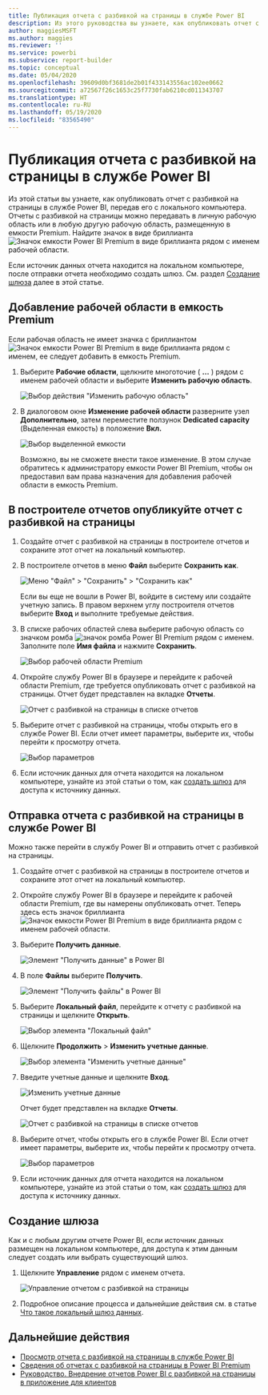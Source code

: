 ```yaml
---
title: Публикация отчета с разбивкой на страницы в службе Power BI
description: Из этого руководства вы узнаете, как опубликовать отчет с разбивкой на страницы в службе Power BI, передав его с локального компьютера.
author: maggiesMSFT
ms.author: maggies
ms.reviewer: ''
ms.service: powerbi
ms.subservice: report-builder
ms.topic: conceptual
ms.date: 05/04/2020
ms.openlocfilehash: 39609d0bf3681de2b01f433143556ac102ee0662
ms.sourcegitcommit: a72567f26c1653c25f7730fab6210cd011343707
ms.translationtype: HT
ms.contentlocale: ru-RU
ms.lasthandoff: 05/19/2020
ms.locfileid: "83565490"
---
```

# <a name="publish-a-paginated-report-to-the-power-bi-service"></a>Публикация отчета с разбивкой на страницы в службе Power BI

Из этой статьи вы узнаете, как опубликовать отчет с разбивкой на страницы в службе Power BI, передав его с локального компьютера. Отчеты с разбивкой на страницы можно передавать в личную рабочую область или в любую другую рабочую область, размещенную в емкости Premium. Найдите значок в виде бриллианта ![Значок емкости Power BI Premium в виде бриллианта](media/paginated-reports-save-to-power-bi-service/premium-diamond.png) рядом с именем рабочей области. 

Если источник данных отчета находится на локальном компьютере, после отправки отчета необходимо создать шлюз. См. раздел [Создание шлюза](#create-a-gateway) далее в этой статье.

## <a name="add-a-workspace-to-a-premium-capacity"></a>Добавление рабочей области в емкость Premium

Если рабочая область не имеет значка с бриллиантом ![Значок емкости Power BI Premium в виде бриллианта](media/paginated-reports-save-to-power-bi-service/premium-diamond.png) рядом с именем, ее следует добавить в емкость Premium. 

1. Выберите **Рабочие области**, щелкните многоточие ( **...** ) рядом с именем рабочей области и выберите **Изменить рабочую область**.

    ![Выбор действия "Изменить рабочую область"](media/paginated-reports-save-to-power-bi-service/power-bi-paginated-edit-workspace.png)

1. В диалоговом окне **Изменение рабочей области** разверните узел **Дополнительно**, затем переместите ползунок **Dedicated capacity** (Выделенная емкость) в положение **Вкл.**

    ![Выбор выделенной емкости](media/paginated-reports-save-to-power-bi-service/power-bi-paginated-edit-workspace-dialog.png)

   Возможно, вы не сможете внести такое изменение. В этом случае обратитесь к администратору емкости Power BI Premium, чтобы он предоставил вам права назначения для добавления рабочей области в емкость Premium.

## <a name="from-report-builder-publish-a-paginated-report"></a>В построителе отчетов опубликуйте отчет с разбивкой на страницы

1. Создайте отчет с разбивкой на страницы в построителе отчетов и сохраните этот отчет на локальный компьютер.

1. В построителе отчетов в меню **Файл** выберите **Сохранить как**.

    ![Меню "Файл" > "Сохранить" > "Сохранить как"](media/paginated-reports-save-to-power-bi-service/power-bi-paginated-save-as.png)

    Если вы еще не вошли в Power BI, войдите в систему или создайте учетную запись. В правом верхнем углу построителя отчетов выберите **Вход** и выполните требуемые действия.

2. В списке рабочих областей слева выберите рабочую область со значком ромба ![значок ромба Power BI Premium](media/paginated-reports-save-to-power-bi-service/premium-diamond.png) рядом с именем. Заполните поле **Имя файла** и нажмите **Сохранить**. 

    ![Выбор рабочей области Premium](media/paginated-reports-save-to-power-bi-service/power-bi-paginated-select-workspace.png)

4. Откройте службу Power BI в браузере и перейдите к рабочей области Premium, где требуется опубликовать отчет с разбивкой на страницы. Отчет будет представлен на вкладке **Отчеты**.

    ![Отчет с разбивкой на страницы в списке отчетов](media/paginated-reports-save-to-power-bi-service/power-bi-paginated-wwi-report.png)

5. Выберите отчет с разбивкой на страницы, чтобы открыть его в службе Power BI. Если отчет имеет параметры, выберите их, чтобы перейти к просмотру отчета.

    ![Выбор параметров](media/paginated-reports-save-to-power-bi-service/power-bi-paginated-select-parameters.png)

6. Если источник данных для отчета находится на локальном компьютере, узнайте из этой статьи о том, как [создать шлюз](#create-a-gateway) для доступа к источнику данных.

## <a name="from-the-power-bi-service-upload-a-paginated-report"></a>Отправка отчета с разбивкой на страницы в службе Power BI

Можно также перейти в службу Power BI и отправить отчет с разбивкой на страницы.

1. Создайте отчет с разбивкой на страницы в построителе отчетов и сохраните этот отчет на локальный компьютер.

1. Откройте службу Power BI в браузере и перейдите к рабочей области Premium, где вы намерены опубликовать отчет. Теперь здесь есть значок бриллианта ![Значок емкости Power BI Premium в виде бриллианта](media/paginated-reports-save-to-power-bi-service/premium-diamond.png) рядом с именем рабочей области. 

1. Выберите **Получить данные**.

    ![Элемент "Получить данные" в Power BI](media/paginated-reports-save-to-power-bi-service/power-bi-paginated-get-data.png)

1. В поле **Файлы** выберите **Получить**.

    ![Элемент "Получить файлы" в Power BI](media/paginated-reports-save-to-power-bi-service/power-bi-paginated-files-get.png)

1. Выберите **Локальный файл**, перейдите к отчету с разбивкой на страницы и щелкните **Открыть**.

    ![Выбор элемента "Локальный файл"](media/paginated-reports-save-to-power-bi-service/power-bi-paginated-local-file.png)

1. Щелкните **Продолжить** > **Изменить учетные данные**.

    ![Выбор элемента "Изменить учетные данные"](media/paginated-reports-save-to-power-bi-service/power-bi-paginated-select-edit-credentials.png)

1. Введите учетные данные и щелкните **Вход**.

    ![Изменить учетные данные](media/paginated-reports-save-to-power-bi-service/power-bi-paginated-credentials.png)

   Отчет будет представлен на вкладке **Отчеты**.

    ![Отчет с разбивкой на страницы в списке отчетов](media/paginated-reports-save-to-power-bi-service/power-bi-paginated-wwi-report.png)

1. Выберите отчет, чтобы открыть его в службе Power BI. Если отчет имеет параметры, выберите их, чтобы перейти к просмотру отчета.
 
    ![Выбор параметров](media/paginated-reports-save-to-power-bi-service/power-bi-paginated-select-parameters.png)

6. Если источник данных для отчета находится на локальном компьютере, узнайте из этой статьи о том, как [создать шлюз](#create-a-gateway) для доступа к источнику данных.

## <a name="create-a-gateway"></a>Создание шлюза

Как и с любым другим отчете Power BI, если источник данных размещен на локальном компьютере, для доступа к этим данным следует создать или выбрать существующий шлюз.

1. Щелкните **Управление** рядом с именем отчета.

   ![Управление отчетом с разбивкой на страницы](media/paginated-reports-save-to-power-bi-service/power-bi-paginated-manage.png)

1. Подробное описание процесса и дальнейшие действия см. в статье [Что такое локальный шлюз данных](../connect-data/service-gateway-onprem.md).



## <a name="next-steps"></a>Дальнейшие действия

- [Просмотр отчета с разбивкой на страницы в службе Power BI](../consumer/paginated-reports-view-power-bi-service.md)
- [Сведения об отчетах с разбивкой на страницы в Power BI Premium](paginated-reports-report-builder-power-bi.md)
- [Руководство. Внедрение отчетов Power BI с разбивкой на страницы в приложение для клиентов](../developer/embedded/embed-paginated-reports-customers.md)
